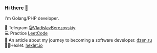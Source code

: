 ### Hi there 👋

I'm Golang/PHP developer.

💬 Telegram [@VladislavBerezovskiy](https://t.me/VladislavBerezovskiy)    
💻 Practice [LeetCode](https://leetcode.com/QED-tech/)  
📝 An article about my journey to becoming a software developer. [dzen.ru](https://dzen.ru/a/YPAjihzinTWdxk2W)  
👨‍🎓Hexlet. [hexlet.io](https://ru.hexlet.io/u/qed-tech)
